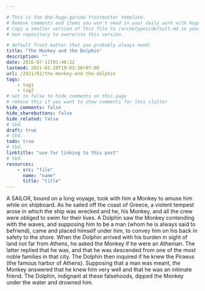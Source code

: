 ```yaml
---

# This is the dnb-hugo-garuda frontmatter template. 
# Remove comments and items you won't need in your daily work with Hugo.
# Copy a smaller version of this file to /archetypes/default.md in your
# own repository to overwrite this version.

# default front matter that you probably always need:
title: "The Monkey and the Dolphin"
description: ""
date: 2016-07-11T01:48:22
lastmod: 2021-01-20T19:03:38+07:00
url: /2021/01/the-monkey-and-the-dolphin
tags:
    - tag1
    - tag2
# set to false to hide comments on this page
# remove this if you want to show comments for less clutter
hide_comments: false
hide_sharebuttons: false
hide_related: false
# tbd.
draft: true
# tbd.
todo: true
# tbd.
linktitle: "use for linking to this post"
# tbd.
resources:
    - src: "file"
      name: "name"
      title: "title"
---
```

A SAILOR, bound on a long voyage, took with him a Monkey to amuse him while on shipboard. As he sailed off the coast of Greece, a violent tempest arose in which the ship was wrecked and he, his Monkey, and all the crew were obliged to swim for their lives. A Dolphin saw the Monkey contending with the waves, and supposing him to be a man (whom he is always said to befriend), came and placed himself under him, to convey him on his back in safety to the shore. When the Dolphin arrived with his burden in sight of land not far from Athens, he asked the Monkey if he were an Athenian. The latter replied that he was, and that he was descended from one of the most noble families in that city. The Dolphin then inquired if he knew the Piraeus (the famous harbor of Athens). Supposing that a man was meant, the Monkey answered that he knew him very well and that he was an intimate friend. The Dolphin, indignant at these falsehoods, dipped the Monkey under the water and drowned him.


